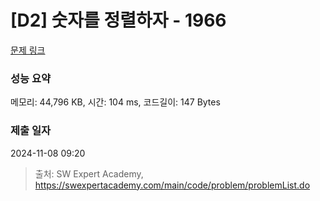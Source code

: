 # [D2] 숫자를 정렬하자 - 1966 

[문제 링크](https://swexpertacademy.com/main/code/problem/problemDetail.do?contestProbId=AV5PrmyKAWEDFAUq) 

### 성능 요약

메모리: 44,796 KB, 시간: 104 ms, 코드길이: 147 Bytes

### 제출 일자

2024-11-08 09:20



> 출처: SW Expert Academy, https://swexpertacademy.com/main/code/problem/problemList.do